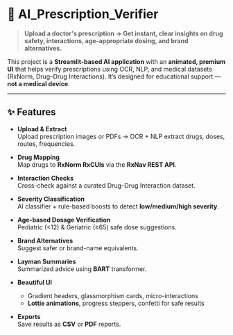 # 💊 AI_Prescription_Verifier

> **Upload a doctor's prescription → Get instant, clear insights on drug safety, interactions, age-appropriate dosing, and brand alternatives.**

This project is a **Streamlit-based AI application** with an **animated, premium UI** that helps verify prescriptions using OCR, NLP, and medical datasets (RxNorm, Drug–Drug Interactions). It’s designed for educational support — **not a medical device**.

---

## ✨ Features

- **Upload & Extract**  
  Upload prescription images or PDFs → OCR + NLP extract drugs, doses, routes, frequencies.
  
- **Drug Mapping**  
  Map drugs to **RxNorm RxCUIs** via the **RxNav REST API**.

- **Interaction Checks**  
  Cross-check against a curated Drug–Drug Interaction dataset.

- **Severity Classification**  
  AI classifier + rule-based boosts to detect **low/medium/high severity**.

- **Age-based Dosage Verification**  
  Pediatric (<12) & Geriatric (≥65) safe dose suggestions.

- **Brand Alternatives**  
  Suggest safer or brand-name equivalents.

- **Layman Summaries**  
  Summarized advice using **BART** transformer.

- **Beautiful UI**  
  - Gradient headers, glassmorphism cards, micro-interactions  
  - **Lottie animations**, progress steppers, confetti for safe results

- **Exports**  
  Save results as **CSV** or **PDF** reports.
